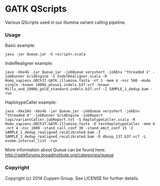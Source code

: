 # GATK QScripts
Various QScripts used in our illumina variant calling pipeline.

### Usage
Basic example:
    
    java -jar Queue.jar -S <script>.scala

IndelRealigner example:
    
    java -Xmx4G -jar Queue.jar -jobQueue veryshort -jobEnv "threaded 1" -jobRunner GridEngine -S IndelRealigner.scala -R Homo_sapiens.GRCh37.GATK.illumina.fasta -nt 1 -mem 4 -nsc 500 -mode single -known 1000G_phase1.indels.b37.vcf -known Mills_and_1000G_gold_standard.indels.b37.vcf -I SAMPLE_1_dedup.bam -run

HaplotypeCaller example:
    
    java -Xmx16G -Xms4G -jar Queue.jar -jobQueue veryshort -jobEnv "threaded 4" -jobRunner GridEngine -jobReport logs/variantCaller.jobReport.txt -S HaplotypeCaller.scala -R Homo_sapiens.GRCh37.GATK.illumina.fasta -O testHaplotypeCaller -mem 4 -nct 4 -nsc 1000 -stand_call_conf 30 -stand_emit_conf 15 -I SAMPLE_1_dedup_realigned_recalibrated.bam -I SAMPLE_2_dedup_realigned_recalibrated.bam -D dbsnp_137.b37.vcf -L exome.interval_list -run

More information about Queue can be found here: http://gatkforums.broadinstitute.org/categories/queue

### Copyright

Copyright (c) 2014 Cuppen Group. See LICENSE for further details.
